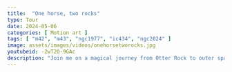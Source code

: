 ```yaml
---
title:  "One horse, two rocks"
type: Tour
date: 2024-05-06
categories: [ Motion art ]
tags: [ "m42", "m43", "ngc1977", "ic434", "ngc2024" ]
image: assets/images/videos/onehorsetworocks.jpg
youtubeid: -2wT2O-9GAc
description: "Join me on a magical journey from Otter Rock to outer space. Starting at a 20mm focal length, we zoom into the constellation Orion as it sets over Gull Rock. See the jewels on Orion's belt, catch the flame and see just how smoky that horse head is at a 6,000mm (6 meter) focal length. A moving art piece that integrates five images from my collection."
---
```

